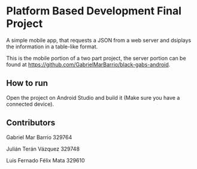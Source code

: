 # Platform Based Development Final Project

A simple mobile app, that requests a JSON from a web server and dsiplays the information in a table-like format.

This is the mobile portion of a two part project, the server portion can be found at https://github.com/GabrielMarBarrio/black-gabs-android.

## How to run

Open the project on Android Studio and build it (Make sure you have a connected device).

## Contributors
Gabriel Mar Barrio 329764

Julián Terán Vázquez 329748

Luis Fernado Félix Mata 329610